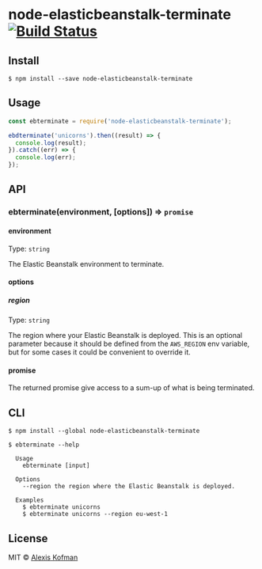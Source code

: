 # node-elasticbeanstalk-terminate [![Build Status](https://travis-ci.org/akofman/node-elasticbeanstalk-terminate.svg?branch=master)](https://travis-ci.org/akofman/node-elasticbeanstalk-terminate)

>


## Install

```
$ npm install --save node-elasticbeanstalk-terminate
```


## Usage

```js
const ebterminate = require('node-elasticbeanstalk-terminate');

ebdterminate('unicorns').then((result) => {
  console.log(result);
}).catch((err) => {
  console.log(err);
});
```


## API

### ebterminate(environment, [options]) => `promise`

#### environment

Type: `string`

The Elastic Beanstalk environment to terminate.

#### options

##### region

Type: `string`<br>

The region where your Elastic Beanstalk is deployed. This is an optional parameter because it should be defined from
the `AWS_REGION` env variable, but for some cases it could be convenient to override it.

#### promise

The returned promise give access to a sum-up of what is being terminated.

## CLI

```
$ npm install --global node-elasticbeanstalk-terminate
```

```
$ ebterminate --help

  Usage
    ebterminate [input]

  Options
    --region the region where the Elastic Beanstalk is deployed.

  Examples
    $ ebterminate unicorns
    $ ebterminate unicorns --region eu-west-1
```


## License

MIT © [Alexis Kofman](https://github.com/akofman)
